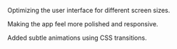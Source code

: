 Optimizing the user interface for different screen sizes.

Making the app feel more polished and responsive.

Added subtle animations using CSS transitions.